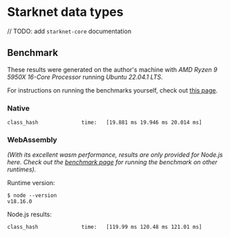 # Starknet data types

// TODO: add `starknet-core` documentation

## Benchmark

These results were generated on the author's machine with _AMD Ryzen 9 5950X 16-Core Processor_ running _Ubuntu 22.04.1 LTS_.

For instructions on running the benchmarks yourself, check out [this page](../BENCHMARK.md).

### Native

```log
class_hash              time:   [19.881 ms 19.946 ms 20.014 ms]
```

### WebAssembly

_(With its excellent wasm performance, results are only provided for Node.js here. Check out the [benchmark page](../BENCHMARK.md) for running the benchmark on other runtimes)._

Runtime version:

```console
$ node --version
v18.16.0
```

Node.js results:

```log
class_hash              time:   [119.99 ms 120.48 ms 121.01 ms]
```
